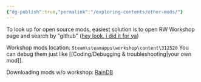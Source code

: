 ```yaml
---
{"dg-publish":true,"permalink":"/exploring-contents/other-mods/"}
---
```


To look up for open source mods, easiest solution is to open RW Workshop page and search by "github" ([hey look, i did it for ya](https://steamcommunity.com/workshop/browse/?appid=312520&searchtext=github))

Workshop mods location: 
`Steam\steamapps\workshop\content\312520`
You can debug them just like [[Coding/Debugging & troubleshooting\|your own mod]]. 

Downloading mods w/o workshop: 
[RainDB](https://andrewfm.github.io/RainDB/index.html)
